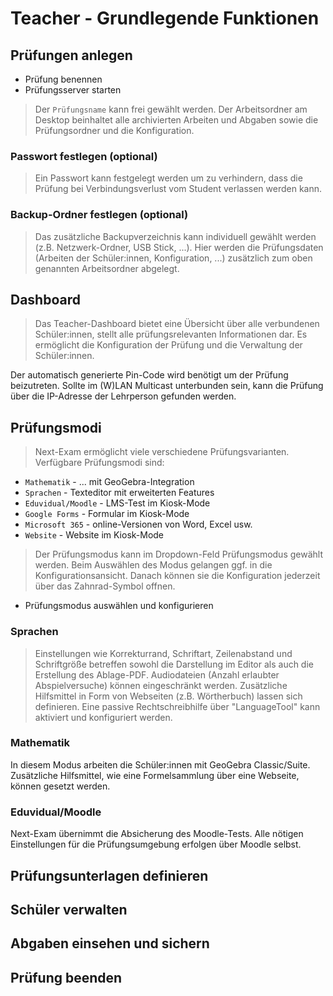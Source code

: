 # Teacher - Grundlegende Funktionen

## Prüfungen anlegen
- Prüfung benennen
- Prüfungsserver starten

> Der `Prüfungsname` kann frei gewählt werden. Der Arbeitsordner am Desktop beinhaltet alle archivierten Arbeiten und Abgaben sowie die Prüfungsordner und die Konfiguration.

### Passwort festlegen (optional)
> Ein Passwort kann festgelegt werden um zu verhindern, dass die Prüfung bei Verbindungsverlust vom Student verlassen werden kann.

### Backup-Ordner festlegen (optional)
> Das zusätzliche Backupverzeichnis kann individuell gewählt werden (z.B. Netzwerk-Ordner, USB Stick, ...). Hier werden die Prüfungsdaten (Arbeiten der Schüler:innen, Konfiguration, ...) zusätzlich zum oben genannten Arbeitsordner abgelegt.

## Dashboard
> Das Teacher-Dashboard bietet eine Übersicht über alle verbundenen Schüler:innen, stellt alle prüfungsrelevanten Informationen dar.
Es ermöglicht die Konfiguration der Prüfung und die Verwaltung der Schüler:innen.

Der automatisch generierte Pin-Code wird benötigt um der Prüfung beizutreten.
Sollte im (W)LAN Multicast unterbunden sein, kann die Prüfung über die IP-Adresse der Lehrperson gefunden werden.

## Prüfungsmodi
> Next-Exam ermöglicht viele verschiedene Prüfungsvarianten. Verfügbare Prüfungsmodi sind:

- `Mathematik` - ... mit GeoGebra-Integration
- `Sprachen` - Texteditor mit erweiterten Features
- `Eduvidual/Moodle` - LMS-Test im Kiosk-Mode
- `Google Forms` - Formular im Kiosk-Mode
- `Microsoft 365` - online-Versionen von Word, Excel usw.
- `Website` - Website im Kiosk-Mode

> Der Prüfungsmodus kann im Dropdown-Feld Prüfungsmodus gewählt werden. Beim Auswählen des Modus gelangen ggf. in die Konfigurationsansicht.
Danach können sie die Konfiguration jederzeit über das Zahnrad-Symbol offnen.

- Prüfungsmodus auswählen und konfigurieren

### Sprachen
> Einstellungen wie Korrekturrand, Schriftart, Zeilenabstand und Schriftgröße betreffen sowohl die Darstellung im Editor als auch die Erstellung des Ablage-PDF. Audiodateien (Anzahl erlaubter Abspielversuche) können eingeschränkt werden. Zusätzliche Hilfsmittel in Form von Webseiten (z.B. Wörtherbuch) lassen sich definieren. Eine passive Rechtschreibhilfe über "LanguageTool" kann aktiviert und konfiguriert werden.

### Mathematik
In diesem Modus arbeiten die Schüler:innen mit GeoGebra Classic/Suite. Zusätzliche Hilfsmittel, wie eine Formelsammlung über eine Webseite, können gesetzt werden.

### Eduvidual/Moodle
Next-Exam übernimmt die Absicherung des Moodle-Tests. Alle nötigen Einstellungen für die Prüfungsumgebung erfolgen über Moodle selbst.


## Prüfungsunterlagen definieren
## Schüler verwalten
## Abgaben einsehen und sichern
## Prüfung beenden
